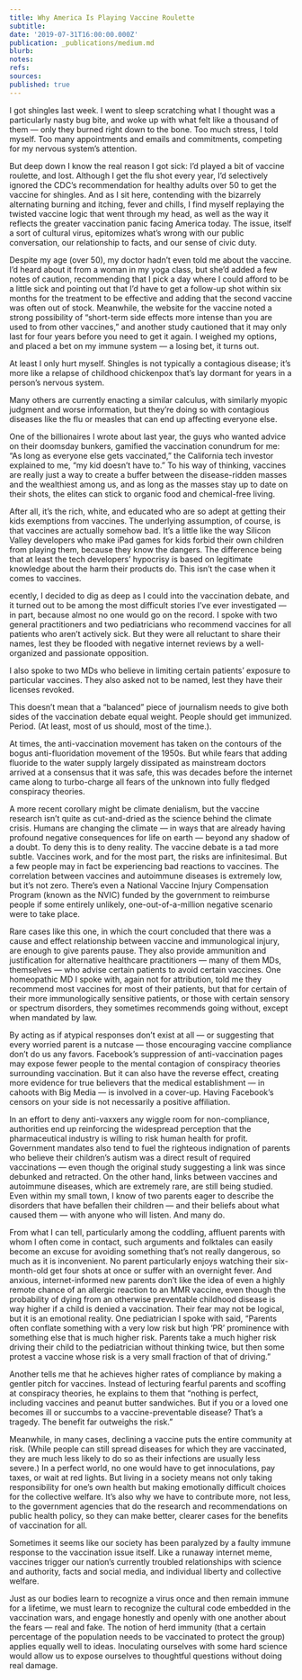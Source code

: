 ```yaml
---
title: Why America Is Playing Vaccine Roulette
subtitle: 
date: '2019-07-31T16:00:00.000Z'
publication: _publications/medium.md
blurb: 
notes: 
refs: 
sources: 
published: true
---
```

I got shingles last week. I went to sleep scratching what I thought was a particularly nasty bug bite, and woke up with what felt like a thousand of them — only they burned right down to the bone. Too much stress, I told myself. Too many appointments and emails and commitments, competing for my nervous system’s attention.

But deep down I know the real reason I got sick: I’d played a bit of vaccine roulette, and lost. Although I get the flu shot every year, I’d selectively ignored the CDC’s recommendation for healthy adults over 50 to get the vaccine for shingles. And as I sit here, contending with the bizarrely alternating burning and itching, fever and chills, I find myself replaying the twisted vaccine logic that went through my head, as well as the way it reflects the greater vaccination panic facing America today. The issue, itself a sort of cultural virus, epitomizes what’s wrong with our public conversation, our relationship to facts, and our sense of civic duty.

Despite my age (over 50), my doctor hadn’t even told me about the vaccine. I’d heard about it from a woman in my yoga class, but she’d added a few notes of caution, recommending that I pick a day where I could afford to be a little sick and pointing out that I’d have to get a follow-up shot within six months for the treatment to be effective and adding that the second vaccine was often out of stock. Meanwhile, the website for the vaccine noted a strong possibility of “short-term side effects more intense than you are used to from other vaccines,” and another study cautioned that it may only last for four years before you need to get it again. I weighed my options, and placed a bet on my immune system — a losing bet, it turns out.

At least I only hurt myself. Shingles is not typically a contagious disease; it’s more like a relapse of childhood chickenpox that’s lay dormant for years in a person’s nervous system.

Many others are currently enacting a similar calculus, with similarly myopic judgment and worse information, but they’re doing so with contagious diseases like the flu or measles that can end up affecting everyone else.

One of the billionaires I wrote about last year, the guys who wanted advice on their doomsday bunkers, gamified the vaccination conundrum for me: “As long as everyone else gets vaccinated,” the California tech investor explained to me, “my kid doesn’t have to.” To his way of thinking, vaccines are really just a way to create a buffer between the disease-ridden masses and the wealthiest among us, and as long as the masses stay up to date on their shots, the elites can stick to organic food and chemical-free living.

After all, it’s the rich, white, and educated who are so adept at getting their kids exemptions from vaccines. The underlying assumption, of course, is that vaccines are actually somehow bad. It’s a little like the way Silicon Valley developers who make iPad games for kids forbid their own children from playing them, because they know the dangers. The difference being that at least the tech developers’ hypocrisy is based on legitimate knowledge about the harm their products do. This isn’t the case when it comes to vaccines.

ecently, I decided to dig as deep as I could into the vaccination debate, and it turned out to be among the most difficult stories I’ve ever investigated — in part, because almost no one would go on the record. I spoke with two general practitioners and two pediatricians who recommend vaccines for all patients who aren’t actively sick. But they were all reluctant to share their names, lest they be flooded with negative internet reviews by a well-organized and passionate opposition.

I also spoke to two MDs who believe in limiting certain patients’ exposure to particular vaccines. They also asked not to be named, lest they have their licenses revoked.

This doesn’t mean that a “balanced” piece of journalism needs to give both sides of the vaccination debate equal weight. People should get immunized. Period. (At least, most of us should, most of the time.).

At times, the anti-vaccination movement has taken on the contours of the bogus anti-fluoridation movement of the 1950s. But while fears that adding fluoride to the water supply largely dissipated as mainstream doctors arrived at a consensus that it was safe, this was decades before the internet came along to turbo-charge all fears of the unknown into fully fledged conspiracy theories.

A more recent corollary might be climate denialism, but the vaccine research isn’t quite as cut-and-dried as the science behind the climate crisis. Humans are changing the climate — in ways that are already having profound negative consequences for life on earth — beyond any shadow of a doubt. To deny this is to deny reality. The vaccine debate is a tad more subtle. Vaccines work, and for the most part, the risks are infinitesimal. But a few people may in fact be experiencing bad reactions to vaccines. The correlation between vaccines and autoimmune diseases is extremely low, but it’s not zero. There’s even a National Vaccine Injury Compensation Program (known as the NVIC) funded by the government to reimburse people if some entirely unlikely, one-out-of-a-million negative scenario were to take place.

Rare cases like this one, in which the court concluded that there was a cause and effect relationship between vaccine and immunological injury, are enough to give parents pause. They also provide ammunition and justification for alternative healthcare practitioners — many of them MDs, themselves — who advise certain patients to avoid certain vaccines. One homeopathic MD I spoke with, again not for attribution, told me they recommend most vaccines for most of their patients, but that for certain of their more immunologically sensitive patients, or those with certain sensory or spectrum disorders, they sometimes recommends going without, except when mandated by law.

By acting as if atypical responses don’t exist at all — or suggesting that every worried parent is a nutcase — those encouraging vaccine compliance don’t do us any favors. Facebook’s suppression of anti-vaccination pages may expose fewer people to the mental contagion of conspiracy theories surrounding vaccination. But it can also have the reverse effect, creating more evidence for true believers that the medical establishment — in cahoots with Big Media — is involved in a cover-up. Having Facebook’s censors on your side is not necessarily a positive affiliation.

In an effort to deny anti-vaxxers any wiggle room for non-compliance, authorities end up reinforcing the widespread perception that the pharmaceutical industry is willing to risk human health for profit. Government mandates also tend to fuel the righteous indignation of parents who believe their children’s autism was a direct result of required vaccinations — even though the original study suggesting a link was since debunked and retracted. On the other hand, links between vaccines and autoimmune diseases, which are extremely rare, are still being studied. Even within my small town, I know of two parents eager to describe the disorders that have befallen their children — and their beliefs about what caused them — with anyone who will listen. And many do.

From what I can tell, particularly among the coddling, affluent parents with whom I often come in contact, such arguments and folktales can easily become an excuse for avoiding something that’s not really dangerous, so much as it is inconvenient. No parent particularly enjoys watching their six-month-old get four shots at once or suffer with an overnight fever. And anxious, internet-informed new parents don’t like the idea of even a highly remote chance of an allergic reaction to an MMR vaccine, even though the probability of dying from an otherwise preventable childhood disease is way higher if a child is denied a vaccination. Their fear may not be logical, but it is an emotional reality. One pediatrician I spoke with said, “Parents often conflate something with a very low risk but high ‘PR’ prominence with something else that is much higher risk. Parents take a much higher risk driving their child to the pediatrician without thinking twice, but then some protest a vaccine whose risk is a very small fraction of that of driving.”

Another tells me that he achieves higher rates of compliance by making a gentler pitch for vaccines. Instead of lecturing fearful parents and scoffing at conspiracy theories, he explains to them that “nothing is perfect, including vaccines and peanut butter sandwiches. But if you or a loved one becomes ill or succumbs to a vaccine-preventable disease? That’s a tragedy. The benefit far outweighs the risk.”

Meanwhile, in many cases, declining a vaccine puts the entire community at risk. (While people can still spread diseases for which they are vaccinated, they are much less likely to do so as their infections are usually less severe.) In a perfect world, no one would have to get innoculations, pay taxes, or wait at red lights. But living in a society means not only taking responsibility for one’s own health but making emotionally difficult choices for the collective welfare. It’s also why we have to contribute more, not less, to the government agencies that do the research and recommendations on public health policy, so they can make better, clearer cases for the benefits of vaccination for all.

Sometimes it seems like our society has been paralyzed by a faulty immune response to the vaccination issue itself. Like a runaway internet meme, vaccines trigger our nation’s currently troubled relationships with science and authority, facts and social media, and individual liberty and collective welfare.

Just as our bodies learn to recognize a virus once and then remain immune for a lifetime, we must learn to recognize the cultural code embedded in the vaccination wars, and engage honestly and openly with one another about the fears — real and fake. The notion of herd immunity (that a certain percentage of the population needs to be vaccinated to protect the group) applies equally well to ideas. Inoculating ourselves with some hard science would allow us to expose ourselves to thoughtful questions without doing real damage.



